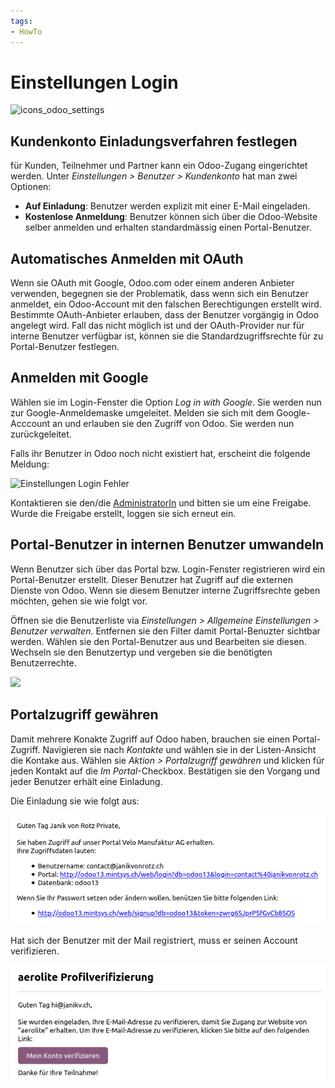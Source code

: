 ```yaml
---
tags:
- HowTo
---
```

# Einstellungen Login
![icons_odoo_settings](assets/icons_odoo_settings.png)

## Kundenkonto Einladungsverfahren festlegen

für Kunden, Teilnehmer und Partner kann ein Odoo-Zugang eingerichtet werden. Unter *Einstellungen > Benutzer > Kundenkonto* hat man zwei Optionen:

* **Auf Einladung**: Benutzer werden explizit mit einer E-Mail eingeladen.
* **Kostenlose Anmeldung**: Benutzer können sich über die Odoo-Website selber anmelden und erhalten standardmässig einen Portal-Benutzer.



## Automatisches Anmelden mit OAuth

Wenn sie OAuth mit Google, Odoo.com oder einem anderen Anbieter verwenden, begegnen sie der Problematik, dass wenn sich ein Benutzer anmeldet, ein Odoo-Account mit den falschen Berechtigungen erstellt wird. Bestimmte OAuth-Anbieter erlauben, dass der Benutzer vorgängig in Odoo angelegt wird. Fall das nicht möglich ist und der OAuth-Provider nur für interne Benutzer verfügbar ist, können sie die Standardzugriffsrechte für zu Portal-Benutzer festlegen.

## Anmelden mit Google

Wählen sie im Login-Fenster die Option *Log in with Google*. Sie werden nun zur Google-Anmeldemaske umgeleitet. Melden sie sich mit dem Google-Acccount an und erlauben sie den Zugriff von Odoo. Sie werden nun zurückgeleitet.

Falls ihr Benutzer in Odoo noch nicht existiert hat, erscheint die folgende Meldung:

![Einstellungen Login Fehler](assets/Einstellungen%20Login%20Fehler.png)

Kontaktieren sie den/die [AdministratorIn](Rollen.md#Administrator%20In) und bitten sie um eine Freigabe. Wurde die Freigabe erstellt, loggen sie sich erneut ein.

## Portal-Benutzer in internen Benutzer umwandeln

Wenn Benutzer sich über das Portal bzw. Login-Fenster registrieren wird ein Portal-Benutzer erstellt. Dieser Benutzer hat Zugriff auf die externen Dienste von Odoo. Wenn sie diesem Benutzer interne Zugriffsrechte geben möchten, gehen sie wie folgt vor.

Öffnen sie die Benutzerliste via *Einstellungen > Allgemeine Einstellungen > Benutzer verwalten*. Entfernen sie den Filter damit Portal-Benuzter sichtbar werden. Wählen sie den Portal-Benutzer aus und Bearbeiten sie diesen. Wechseln sie den Benutzertyp und vergeben sie die benötigten Benutzerrechte.

![](assets/Einstellungen%20Login%20Benutzertyp.png)

## Portalzugriff gewähren

Damit mehrere Konakte Zugriff auf Odoo haben, brauchen sie einen Portal-Zugriff. Navigieren sie nach *Kontakte* und wählen sie in der Listen-Ansicht die Kontake aus. Wählen sie *Aktion > Portalzugriff gewähren* und klicken für jeden Kontakt auf die *Im Portal*-Checkbox. Bestätigen sie den Vorgang und jeder Benutzer erhält eine Einladung.

Die Einladung sie wie folgt aus:

![](assets/Einstellungen%20Login%20Portal-Zugriff%20erhalten.png)

Hat sich der Benutzer mit der Mail registriert, muss er seinen Account verifizieren.

![](assets/Einstellungen%20Login%20Profilverifizierung.png)